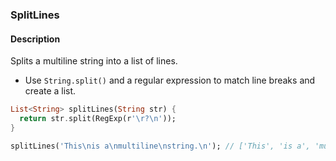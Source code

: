 ### SplitLines

#### Description



Splits a multiline string into a list of lines.

- Use `String.split()` and a regular expression to match line breaks and create a list.

```dart
List<String> splitLines(String str) {
  return str.split(RegExp(r'\r?\n'));
}
```

```dart
splitLines('This\nis a\nmultiline\nstring.\n'); // ['This', 'is a', 'multiline', 'string.' , '']
```

